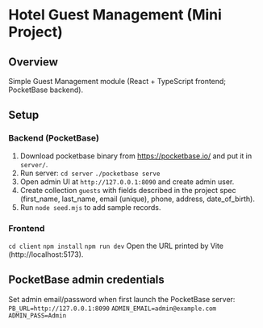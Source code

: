 # Hotel Guest Management (Mini Project)

## Overview
Simple Guest Management module (React + TypeScript frontend; PocketBase backend).

## Setup

### Backend (PocketBase)
1. Download pocketbase binary from https://pocketbase.io/ and put it in `server/`.
2. Run server:
```cd server```
```./pocketbase serve```
4. Open admin UI at `http://127.0.0.1:8090` and create admin user.
5. Create collection `guests` with fields described in the project spec (first_name, last_name, email (unique), phone, address, date_of_birth).
6. Run `node seed.mjs` to add sample records.

### Frontend
```cd client```
```npm install```
```npm run dev```
Open the URL printed by Vite (http://localhost:5173).

## PocketBase admin credentials
Set admin email/password when first launch the PocketBase server:
```PB_URL=http://127.0.0.1:8090```
```ADMIN_EMAIL=admin@example.com```
```ADMIN_PASS=Admin```
